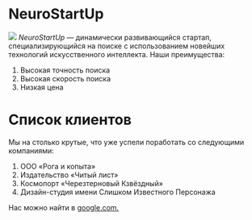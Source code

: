 # NeuroStartUp
![](https://netology-code.github.io/git-homeworks/introduction/assets/logo.png)
*NeuroStartUp* — динамически развивающийся стартап, специализирующийся на поиске с использованием новейших технологий искусственного интеллекта.
Наши преимущества:
1. Высокая точность поиска
2. Высокая скорость поиска
3. Низкая цена

# Список клиентов

Мы на столько крутые, что уже успели поработать со следующими компаниями:

   1. ООО «Рога и копыта»
   2. Издательство «Читый лист»
   3. Космопорт «Черезтерновый Кзвёздный»
   4. Дизайн-студия имени Слишком Известного Персонажа

Нас можно найти в [google.com.](https://www.google.com/)